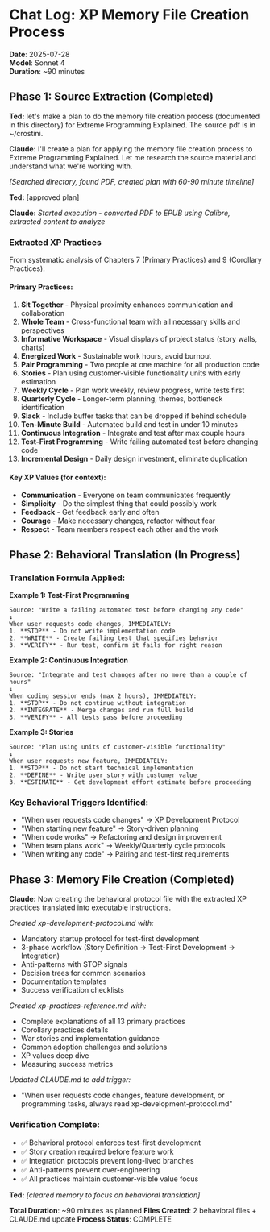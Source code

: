 # Chat Log: XP Memory File Creation Process

**Date**: 2025-07-28  
**Model**: Sonnet 4  
**Duration**: ~90 minutes  

## Phase 1: Source Extraction (Completed)

**Ted:** let's make a plan to do the memory file creation process (documented in this directory) for Extreme Programming Explained. The source pdf is in ~/crostini.

**Claude:** I'll create a plan for applying the memory file creation process to Extreme Programming Explained. Let me research the source material and understand what we're working with.

*[Searched directory, found PDF, created plan with 60-90 minute timeline]*

**Ted:** [approved plan]

**Claude:** *Started execution - converted PDF to EPUB using Calibre, extracted content to analyze*

### Extracted XP Practices

From systematic analysis of Chapters 7 (Primary Practices) and 9 (Corollary Practices):

#### Primary Practices:
1. **Sit Together** - Physical proximity enhances communication and collaboration
2. **Whole Team** - Cross-functional team with all necessary skills and perspectives  
3. **Informative Workspace** - Visual displays of project status (story walls, charts)
4. **Energized Work** - Sustainable work hours, avoid burnout
5. **Pair Programming** - Two people at one machine for all production code
6. **Stories** - Plan using customer-visible functionality units with early estimation
7. **Weekly Cycle** - Plan work weekly, review progress, write tests first
8. **Quarterly Cycle** - Longer-term planning, themes, bottleneck identification
9. **Slack** - Include buffer tasks that can be dropped if behind schedule
10. **Ten-Minute Build** - Automated build and test in under 10 minutes
11. **Continuous Integration** - Integrate and test after max couple hours
12. **Test-First Programming** - Write failing automated test before changing code
13. **Incremental Design** - Daily design investment, eliminate duplication

#### Key XP Values (for context):
- **Communication** - Everyone on team communicates frequently
- **Simplicity** - Do the simplest thing that could possibly work  
- **Feedback** - Get feedback early and often
- **Courage** - Make necessary changes, refactor without fear
- **Respect** - Team members respect each other and the work

## Phase 2: Behavioral Translation (In Progress)

### Translation Formula Applied:

**Example 1: Test-First Programming**
```
Source: "Write a failing automated test before changing any code"
↓
When user requests code changes, IMMEDIATELY:
1. **STOP** - Do not write implementation code
2. **WRITE** - Create failing test that specifies behavior
3. **VERIFY** - Run test, confirm it fails for right reason
```

**Example 2: Continuous Integration**  
```
Source: "Integrate and test changes after no more than a couple of hours"
↓  
When coding session ends (max 2 hours), IMMEDIATELY:
1. **STOP** - Do not continue without integration
2. **INTEGRATE** - Merge changes and run full build
3. **VERIFY** - All tests pass before proceeding
```

**Example 3: Stories**
```
Source: "Plan using units of customer-visible functionality"
↓
When user requests new feature, IMMEDIATELY:  
1. **STOP** - Do not start technical implementation
2. **DEFINE** - Write user story with customer value
3. **ESTIMATE** - Get development effort estimate before proceeding
```

### Key Behavioral Triggers Identified:
- "When user requests code changes" → XP Development Protocol
- "When starting new feature" → Story-driven planning
- "When code works" → Refactoring and design improvement
- "When team plans work" → Weekly/Quarterly cycle protocols
- "When writing any code" → Pairing and test-first requirements

## Phase 3: Memory File Creation (Completed)

**Claude:** Now creating the behavioral protocol file with the extracted XP practices translated into executable instructions.

*Created xp-development-protocol.md with:*
- Mandatory startup protocol for test-first development
- 3-phase workflow (Story Definition → Test-First Development → Integration)
- Anti-patterns with STOP signals
- Decision trees for common scenarios
- Documentation templates
- Success verification checklists

*Created xp-practices-reference.md with:*
- Complete explanations of all 13 primary practices
- Corollary practices details
- War stories and implementation guidance
- Common adoption challenges and solutions
- XP values deep dive
- Measuring success metrics

*Updated CLAUDE.md to add trigger:*
- "When user requests code changes, feature development, or programming tasks, always read xp-development-protocol.md"

### Verification Complete:
- ✅ Behavioral protocol enforces test-first development
- ✅ Story creation required before feature work  
- ✅ Integration protocols prevent long-lived branches
- ✅ Anti-patterns prevent over-engineering
- ✅ All practices maintain customer-visible value focus

**Ted:** *[cleared memory to focus on behavioral translation]*

**Total Duration**: ~90 minutes as planned
**Files Created**: 2 behavioral files + CLAUDE.md update
**Process Status**: COMPLETE
